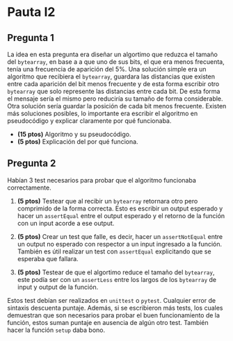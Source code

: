 # Pauta I2

## Pregunta 1

La idea en esta pregunta era diseñar un algortimo que reduzca el tamaño del `bytearray`, en base a a que uno de sus bits,
el que era menos frecuenta, tenía una frecuencia de aparición del 5%. Una solución simple era un algoritmo que recibiera
el `bytearray`, guardara las distancias que existen entre cada aparición del bit menos frecuente y de esta forma escribir 
otro `bytearray` que solo represente las distancias entre cada bit. De esta forma el mensaje sería el mismo pero reduciría
su tamaño de forma considerable. Otra solución sería guardar la posición de cada bit menos frecuente. 
Existen más soluciones posibles, lo importante era escribir el algoritmo en pseudocódigo y explicar claramente por qué
funcionaba.

* **(15 ptos)** Algoritmo y su pseudocódigo.
* **(5  ptos)** Explicación del por qué funciona.

## Pregunta 2

Habían 3 test necesarios para probar que el algoritmo funcionaba correctamente.

1. **(5  ptos)** Testear que al recibir un `bytearray` retornara otro pero comprimido de la forma correcta. Esto es escribir un 
output esperado y hacer un `assertEqual` entre el output esperado y el retorno de la función con un input acorde a ese output.

2. **(5  ptos)** Crear un test que falle, es decir, hacer un `assertNotEqual` entre un output no esperado con respector a un input ingresado a la función. También es útil realizar un test con `assertEqual` explicitando que se esperaba que fallara.

3. **(5  ptos)** Testear de que el algortimo reduce el tamaño del `bytearray`, este podía ser con un `assertLess` entre los largos de los `bytearray` de input y output de la función.

Estos test debían ser realizados en `unittest` o `pytest`. Cualquier error de sintaxis descuenta puntaje. Además, si se escribieron  más tests, los cuales demuestran que son necesarios para probar el buen funcionamiento de la función, estos suman puntaje en ausencia de algún otro test. También hacer la función `setup` daba bono.

